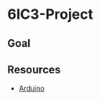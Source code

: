 # 6IC3-Project

## Goal

## Resources
 - [Arduino](https://docs.arduino.cc/learn/communication/modbus)
